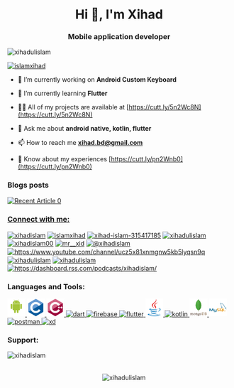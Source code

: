 <h1 align="center">Hi 👋, I'm Xihad</h1>
<h3 align="center">Mobile application developer</h3>

<p align="left"> <img src="https://komarev.com/ghpvc/?username=xihadulislam&label=Profile%20views&color=0e75b6&style=flat" alt="xihadulislam" /> </p>

<p align="left"> <a href="https://twitter.com/islamxihad" target="blank"><img src="https://img.shields.io/twitter/follow/xihadulislam?logo=twitter&style=for-the-badge" alt="islamxihad" /></a> </p>


- 🔭 I’m currently working on **Android Custom Keyboard**

- 🌱 I’m currently learning **Flutter**

- 👨‍💻 All of my projects are available at [https://cutt.ly/5n2Wc8N](https://cutt.ly/5n2Wc8N)

- 💬 Ask me about **android native, kotlin, flutter**

- 📫 How to reach me **xihad.bd@gmail.com**

- 📄 Know about my experiences [https://cutt.ly/pn2Wnb0](https://cutt.ly/pn2Wnb0)

### Blogs posts
<!-- BLOG-POST-LIST:START -->



<a target="_blank" href="https://github-readme-medium-recent-article.vercel.app/medium/@xihadislam/0"><img src="https://github-readme-medium-recent-article.vercel.app/medium/@xihadislam/0" alt="Recent Article 0"> 



<!-- BLOG-POST-LIST:END -->

<h3 align="left">Connect with me:</h3>
<p align="left">
<a href="https://dev.to/xihadislam" target="blank"><img align="center" src="https://cdn.jsdelivr.net/npm/simple-icons@3.0.1/icons/dev-dot-to.svg" alt="xihadislam" height="30" width="40" /></a>
<a href="https://twitter.com/islamxihad" target="blank"><img align="center" src="https://raw.githubusercontent.com/rahuldkjain/github-profile-readme-generator/master/src/images/icons/Social/twitter.svg" alt="islamxihad" height="30" width="40" /></a>
<a href="https://linkedin.com/in/xihad-islam-315417185" target="blank"><img align="center" src="https://raw.githubusercontent.com/rahuldkjain/github-profile-readme-generator/master/src/images/icons/Social/linked-in-alt.svg" alt="xihad-islam-315417185" height="30" width="40" /></a>
<a href="https://stackoverflow.com/users/xihadulislam" target="blank"><img align="center" src="https://raw.githubusercontent.com/rahuldkjain/github-profile-readme-generator/master/src/images/icons/Social/stack-overflow.svg" alt="xihadulislam" height="30" width="40" /></a>
<a href="https://fb.com/xihadislam00" target="blank"><img align="center" src="https://raw.githubusercontent.com/rahuldkjain/github-profile-readme-generator/master/src/images/icons/Social/facebook.svg" alt="xihadislam00" height="30" width="40" /></a>
<a href="https://instagram.com/mr__xid" target="blank"><img align="center" src="https://raw.githubusercontent.com/rahuldkjain/github-profile-readme-generator/master/src/images/icons/Social/instagram.svg" alt="mr__xid" height="30" width="40" /></a>
<a href="https://medium.com/@xihadislam" target="blank"><img align="center" src="https://raw.githubusercontent.com/rahuldkjain/github-profile-readme-generator/master/src/images/icons/Social/medium.svg" alt="@xihadislam" height="30" width="40" /></a>
<a href="https://www.youtube.com/c/https://www.youtube.com/channel/ucz5x81xnmgnw5kb5lyqsn9q" target="blank"><img align="center" src="https://raw.githubusercontent.com/rahuldkjain/github-profile-readme-generator/master/src/images/icons/Social/youtube.svg" alt="https://www.youtube.com/channel/ucz5x81xnmgnw5kb5lyqsn9q" height="30" width="40" /></a>
<a href="https://www.codechef.com/users/xihadulislam" target="blank"><img align="center" src="https://cdn.jsdelivr.net/npm/simple-icons@3.1.0/icons/codechef.svg" alt="xihadulislam" height="30" width="40" /></a>
<a href="https://codeforces.com/profile/xihadulislam" target="blank"><img align="center" src="https://cdn.jsdelivr.net/npm/simple-icons@3.0.1/icons/codeforces.svg" alt="xihadulislam" height="30" width="40" /></a>
<a href="/https://dashboard.rss.com/podcasts/xihadislam/" target="blank"><img align="center" src="https://raw.githubusercontent.com/rahuldkjain/github-profile-readme-generator/master/src/images/icons/Social/rss.svg" alt="https://dashboard.rss.com/podcasts/xihadislam/" height="30" width="40" /></a>
</p>

<h3 align="left">Languages and Tools:</h3>
<p align="left"> <a href="https://developer.android.com" target="_blank"> <img src="https://raw.githubusercontent.com/devicons/devicon/master/icons/android/android-original-wordmark.svg" alt="android" width="40" height="40"/> </a> <a href="https://www.cprogramming.com/" target="_blank"> <img src="https://raw.githubusercontent.com/devicons/devicon/master/icons/c/c-original.svg" alt="c" width="40" height="40"/> </a> <a href="https://www.w3schools.com/cpp/" target="_blank"> <img src="https://raw.githubusercontent.com/devicons/devicon/master/icons/cplusplus/cplusplus-original.svg" alt="cplusplus" width="40" height="40"/> </a> <a href="https://dart.dev" target="_blank"> <img src="https://www.vectorlogo.zone/logos/dartlang/dartlang-icon.svg" alt="dart" width="40" height="40"/> </a> <a href="https://firebase.google.com/" target="_blank"> <img src="https://www.vectorlogo.zone/logos/firebase/firebase-icon.svg" alt="firebase" width="40" height="40"/> </a> <a href="https://flutter.dev" target="_blank"> <img src="https://www.vectorlogo.zone/logos/flutterio/flutterio-icon.svg" alt="flutter" width="40" height="40"/> </a> <a href="https://www.java.com" target="_blank"> <img src="https://raw.githubusercontent.com/devicons/devicon/master/icons/java/java-original.svg" alt="java" width="40" height="40"/> </a> <a href="https://kotlinlang.org" target="_blank"> <img src="https://www.vectorlogo.zone/logos/kotlinlang/kotlinlang-icon.svg" alt="kotlin" width="40" height="40"/> </a> <a href="https://www.mongodb.com/" target="_blank"> <img src="https://raw.githubusercontent.com/devicons/devicon/master/icons/mongodb/mongodb-original-wordmark.svg" alt="mongodb" width="40" height="40"/> </a> <a href="https://www.mysql.com/" target="_blank"> <img src="https://raw.githubusercontent.com/devicons/devicon/master/icons/mysql/mysql-original-wordmark.svg" alt="mysql" width="40" height="40"/> </a> <a href="https://postman.com" target="_blank"> <img src="https://www.vectorlogo.zone/logos/getpostman/getpostman-icon.svg" alt="postman" width="40" height="40"/> </a> <a href="https://www.adobe.com/products/xd.html" target="_blank"> <img src="https://cdn.worldvectorlogo.com/logos/adobe-xd.svg" alt="xd" width="40" height="40"/> </a> </p>

<h3 align="left">Support:</h3>
<p><a href="https://www.buymeacoffee.com/xihadislam"> <img align="left" src="https://cdn.buymeacoffee.com/buttons/v2/default-yellow.png" height="50" width="210" alt="xihadislam" /></a></p><br><br>

<!-- <p><img align="left" src="https://github-readme-stats.vercel.app/api/top-langs?username=xihadulislam&show_icons=true&locale=en&layout=compact" alt="xihadulislam" /></p>
 -->
<p>&nbsp;<img align="center" src="https://github-readme-stats.vercel.app/api?username=xihadulislam&show_icons=true&locale=en" alt="xihadulislam" /></p>
